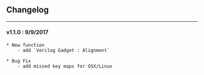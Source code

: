 ## Changelog
***

#### v1.1.0 : 9/9/2017

	* New function
		- add `Verilog Gadget : Alignment`

	* Bug Fix
		- add missed key maps for OSX/Linux

